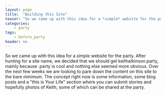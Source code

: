 ```yaml
---
layout: page
title:  "Building this Site"
teaser: "So we came up with this idea for a *simple* website for the party.  After hunting for a site name, we decided..."
categories:
    - party
tags:
    - before_party
header: no
---
```


So we came up with this idea for a *simple* website for the party.  After hunting for a site name, we decided that we should get keithatkinson.party, mainly because .party is cool and nothing else seemed more obvious.
Over the next few weeks we are looking to pare down the content on this site to the bare minimum.  The concept right now is some information, some blog posts and a "this is Your Life" section where you can submit stories
and hopefully photos of Keith, some of which can be shared at the party.

